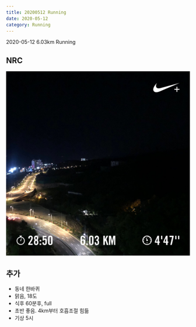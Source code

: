 ```yaml
---
title: 20200512 Running 
date: 2020-05-12
category: Running
---
```


2020-05-12  6.03km Running

## NRC

![20200512](/img/20200512.jpg)

## 추가

*   동네 한바퀴
*   맑음, 18도
*   식후 60분후, full
*   초반 좋음. 4km부터 호흡조절 힘듦
*   기상 5시
